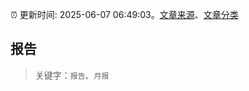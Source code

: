 :alarm_clock: 更新时间: 2025-06-07 06:49:03。[文章来源](/README.md)、[文章分类](/TAGS.md)

## 报告


> 关键字：`报告`、`月报`



